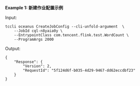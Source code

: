 **Example 1: 新建作业配置示例**



Input: 

```
tccli oceanus CreateJobConfig --cli-unfold-argument  \
    --JobId cql-n8yaia0y \
    --EntrypointClass com.tencent.flink.test.WordCount \
    --ProgramArgs 2000
```

Output: 
```
{
    "Response": {
        "Version": 2,
        "RequestId": "5f124d6f-b035-4d29-9467-dd62eccdbf23"
    }
}
```

